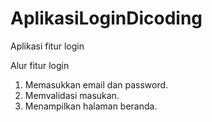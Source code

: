 # AplikasiLoginDicoding
Aplikasi fitur login

Alur fitur login
1. Memasukkan email dan password.
2. Memvalidasi masukan.
3. Menampilkan halaman beranda.
